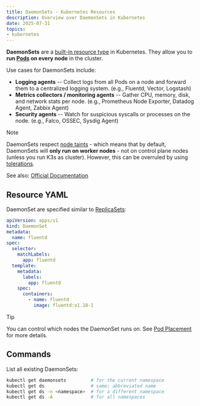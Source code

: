 ```yaml
---
title: DaemonSets - Kubernetes Resources
description: Overview over DaemonSets in Kubernetes
date: 2025-07-31
topics:
- kubernetes
---
```


**DaemonSets** are a [built-in resource type](overview.md) in Kubernetes. They allow you to **run [Pods](pods.md) on every node** in the cluster.

Use cases for DaemonSets include:

* **Logging agents** -- Collect logs from all Pods on a node and forward them to a centralized logging system. (e.g., Fluentd, Vector, Logstash)
* **Metrics collectors / monitoring agents** -- Gather CPU, memory, disk, and network stats per node. (e.g., Prometheus Node Exporter, Datadog Agent, Zabbix Agent)
* **Security agents** -- Watch for suspicious syscalls or processes on the node. (e.g., Falco, OSSEC, Sysdig Agent)

> [!NOTE]
> DaemonSets respect [node taints](../taints.md) - which means that by default, DaemonSets will **only run on worker nodes** - not on control plane nodes (unless you run K3s as cluster). However, this can be overruled by using [tolerations](../taints.md).

See also: [Official Documentation](https://kubernetes.io/docs/concepts/workloads/controllers/daemonset/)

## Resource YAML

DaemonSet are specified similar to [ReplicaSets](replica-sets.md):

```yaml
apiVersion: apps/v1
kind: DaemonSet
metadata:
  name: fluentd
spec:
  selector:
    matchLabels:
      app: fluentd
  template:
    metadata:
      labels:
        app: fluentd
    spec:
      containers:
        - name: fluentd
          image: fluentd:v1.18-1
```

> [!TIP]
> You can control which nodes the DaemonSet runs on. See [Pod Placement](pods.md#pod-placement) for more details.

## Commands

List all existing DaemonSets:

```sh
kubectl get daemonsets         # for the current namespace
kubectl get ds                 # same; abbreviated name
kubectl get ds -n <namespace>  # for a different namespace
kubectl get ds -A              # for all namespaces
```
